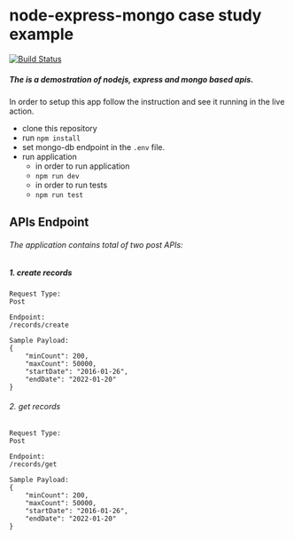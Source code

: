# node-express-mongo case study example

[![Build Status](https://travis-ci.org/joemccann/dillinger.svg?branch=master)](https://travis-ci.org/joemccann/dillinger)

##### The is a demostration of nodejs, express and mongo based apis.
In order to setup this app follow the instruction and see it running in the live action. 
- clone this repository 
- run `npm install`
- set mongo-db endpoint in the `.env` file.
- run application
    -   in order to run application
    -   `npm run dev`
    -   in order to run tests
    -   `npm run test`

## APIs Endpoint

###### The application contains total of two post APIs:

##### 1. create records

```
Request Type: 
Post

Endpoint:
/records/create

Sample Payload: 
{
    "minCount": 200,
    "maxCount": 50000,
    "startDate": "2016-01-26",
    "endDate": "2022-01-20"
}
```

###### 2. get records

```
Request Type: 
Post

Endpoint:
/records/get

Sample Payload: 
{
    "minCount": 200,
    "maxCount": 50000,
    "startDate": "2016-01-26",
    "endDate": "2022-01-20"
}
```

